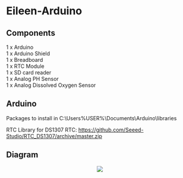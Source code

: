 # Eileen-Arduino
## Components
1 x Arduino <br/>
1 x Arduino Shield <br/>
1 x Breadboard <br/>
1 x RTC Module <br/>
1 x SD card reader <br/>
1 x Analog PH Sensor <br/>
1 x Analog Dissolved Oxygen Sensor <br/>

## Arduino
Packages to install in C:\Users\%USER%\Documents\Arduino\libraries


RTC Library for DS1307 RTC: https://github.com/Seeed-Studio/RTC_DS1307/archive/master.zip

## Diagram
<div align="center">
    <img src="https://i.imgur.com/7sS3wgh.png"
</div>

